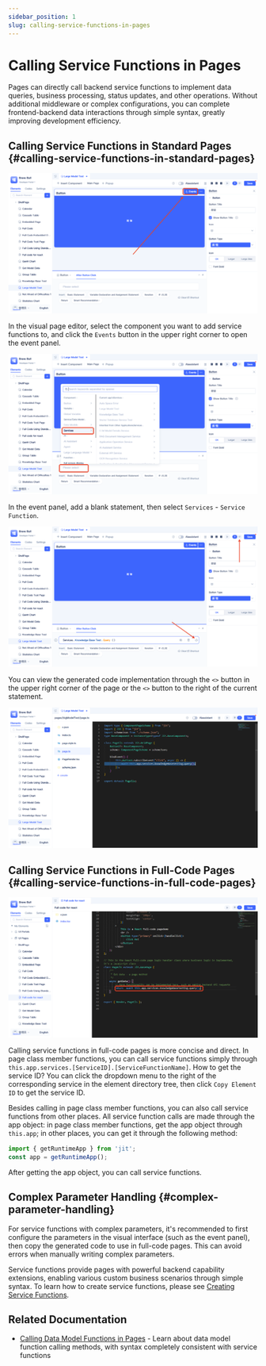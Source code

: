 ```yaml
---
sidebar_position: 1
slug: calling-service-functions-in-pages
---
```


# Calling Service Functions in Pages

Pages can directly call backend service functions to implement data queries, business processing, status updates, and other operations. Without additional middleware or complex configurations, you can complete frontend-backend data interactions through simple syntax, greatly improving development efficiency.

## Calling Service Functions in Standard Pages {#calling-service-functions-in-standard-pages}

![Event Panel](./img/event-panel.png)

In the visual page editor, select the component you want to add service functions to, and click the `Events` button in the upper right corner to open the event panel.

![Choose Service Functions](./img/choose-services.png)

In the event panel, add a blank statement, then select `Services` - `Service Function`.

![Code View](./img/code-view.png)

You can view the generated code implementation through the `<>` button in the upper right corner of the page or the `<>` button to the right of the current statement.

![Code View](./img/code-line.png)

## Calling Service Functions in Full-Code Pages {#calling-service-functions-in-full-code-pages}

![Code View](./img/full-code.png)

Calling service functions in full-code pages is more concise and direct. In page class member functions, you can call service functions simply through `this.app.services.[ServiceID].[ServiceFunctionName]`. How to get the service ID? You can click the dropdown menu to the right of the corresponding service in the element directory tree, then click `Copy Element ID` to get the service ID.

Besides calling in page class member functions, you can also call service functions from other places. All service function calls are made through the app object: in page class member functions, get the app object through `this.app`; in other places, you can get it through the following method:

```typescript
import { getRuntimeApp } from 'jit';
const app = getRuntimeApp();

```
After getting the app object, you can call service functions.

## Complex Parameter Handling {#complex-parameter-handling}
For service functions with complex parameters, it's recommended to first configure the parameters in the visual interface (such as the event panel), then copy the generated code to use in full-code pages. This can avoid errors when manually writing complex parameters.

Service functions provide pages with powerful backend capability extensions, enabling various custom business scenarios through simple syntax. To learn how to create service functions, please see [Creating Service Functions](../business-logic-development/creating-service-elements.md).

## Related Documentation

- [Calling Data Model Functions in Pages](./calling-data-model-functions-in-pages) - Learn about data model function calling methods, with syntax completely consistent with service functions
